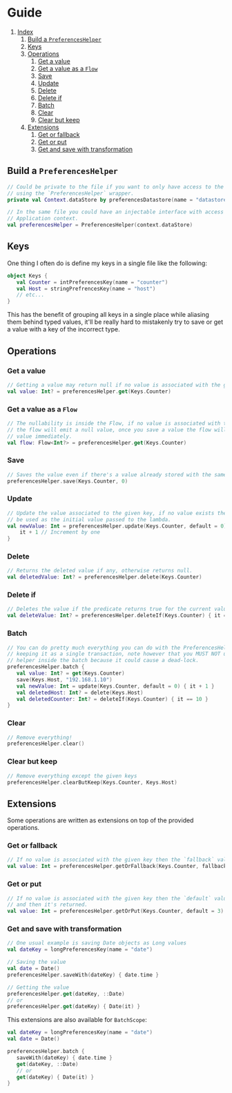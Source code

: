 # Guide 

1. [Index](#)
   1. [Build a `PreferencesHelper`](#build-a-preferenceshelper)
   2. [Keys](#keys)
   3. [Operations](#operations)
      1. [Get a value](#get-a-value)
      2. [Get a value as a `Flow`](#get-a-value-as-a-flow)
      3. [Save](#save)
      4. [Update](#update)
      5. [Delete](#delete)
      6. [Delete if](#delete-if)
      7. [Batch](#batch)
      8. [Clear](#clear)
      9. [Clear but keep](#clear-but-keep)
   4. [Extensions](#extensions)
      1. [Get or fallback](#get-or-fallback)
      2. [Get or put](#get-or-put)
      3. [Get and save with transformation](#get-and-save-with-transformation)

## Build a `PreferencesHelper`
```kotlin
// Could be private to the file if you want to only have access to the DataStore 
// using the `PreferencesHelper` wrapper. 
private val Context.dataStore by preferencesDatastore(name = "datastore")

// In the same file you could have an injectable interface with access to the 
// Application context.
val preferencesHelper = PreferencesHelper(context.dataStore)
```

## Keys
One thing I often do is define my keys in a single file like the following:
```kotlin
object Keys {
   val Counter = intPreferencesKey(name = "counter")
   val Host = stringPrefrencesKey(name = "host")
   // etc...
}
```

This has the benefit of grouping all keys in a single place while aliasing them behind 
typed values, it'll be really hard to mistakenly try to save or get a value with a key 
of the incorrect type.

## Operations

### Get a value
```kotlin
// Getting a value may return null if no value is associated with the given key.
val value: Int? = preferencesHelper.get(Keys.Counter)
```

### Get a value as a `Flow`
```kotlin
// The nullability is inside the Flow, if no value is associated with the given key 
// the flow will emit a null value, once you save a value the flow will emit the new 
// value immediately.
val flow: Flow<Int?> = preferencesHelper.get(Keys.Counter)
```

### Save 
```kotlin
// Saves the value even if there's a value already stored with the same key.
preferencesHelper.save(Keys.Counter, 0)
```

### Update
```kotlin
// Update the value associated to the given key, if no value exists then default will
// be used as the initial value passed to the lambda.
val newValue: Int = preferencesHelper.update(Keys.Counter, default = 0) {
    it + 1 // Increment by one
}
```

### Delete
```kotlin
// Returns the deleted value if any, otherwise returns null. 
val deletedValue: Int? = preferencesHelper.delete(Keys.Counter)
```

### Delete if
```kotlin
// Deletes the value if the predicate returns true for the current value.
val deleteValue: Int? = preferencesHelper.deleteIf(Keys.Counter) { it == 10 }
```

### Batch
```kotlin
// You can do pretty much everything you can do with the PreferencesHelper, but 
// keeping it as a single transaction, note however that you MUST NOT use preferences
// helper inside the batch because it could cause a dead-lock.
preferencesHelper.batch {
   val value: Int? = get(Keys.Counter)
   save(Keys.Host, "192.168.1.10")
   val newValue: Int = update(Keys.Counter, default = 0) { it + 1 }
   val deletedHost: Int? = delete(Keys.Host)
   val deletedCounter: Int? = deleteIf(Keys.Counter) { it == 10 }
}
```

### Clear
```kotlin
// Remove everything!
preferencesHelper.clear()
```

### Clear but keep
```kotlin
// Remove everything except the given keys
preferencesHelper.clearButKeep(Keys.Counter, Keys.Host)
```

## Extensions
Some operations are written as extensions on top of the provided operations.

### Get or fallback
```kotlin
// If no value is associated with the given key then the `fallback` value is returned
val value: Int = preferencesHelper.getOrFallback(Keys.Counter, fallback = 3)
```

### Get or put
```kotlin
// If no value is associated with the given key then the `default` value is saved
// and then it's returned.
val value: Int = preferencesHelper.getOrPut(Keys.Counter, default = 3)
```

### Get and save with transformation
```kotlin
// One usual example is saving Date objects as Long values
val dateKey = longPreferencesKey(name = "date")

// Saving the value
val date = Date()
preferencesHelper.saveWith(dateKey) { date.time }

// Getting the value
preferencesHelper.get(dateKey, ::Date)
// or
preferencesHelper.get(dateKey) { Date(it) }
```

This extensions are also available for `BatchScope`:

```kotlin
val dateKey = longPreferencesKey(name = "date")
val date = Date()

preferencesHelper.batch {
   saveWith(dateKey) { date.time }
   get(dateKey, ::Date)
   // or 
   get(dateKey) { Date(it) }
}
```